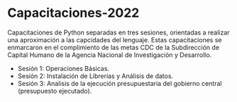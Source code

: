 # Capacitaciones-2022

Capacitaciones de Python separadas en tres sesiones, orientadas a realizar una aproximación a las capcidades del lenguaje. Estas capacitaciones se enmarcaron en el complimiento de las metas CDC de la Subdirección de Capital Humano de la Agencia Nacional de Investigación y Desarrollo.

- Sesión 1: Operaciones Básicas.
- Sesión 2: Instalación de Librerías y Análisis de datos.
- Sesión 3: Analisis de la ejecución presupuestaria del gobierno central (presupuesto ejecutado).
